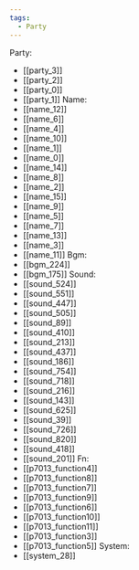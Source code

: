 ```yaml
---
tags:
  - Party
---
```

Party:
- [[party_3]]
- [[party_2]]
- [[party_0]]
- [[party_1]]
Name:
- [[name_12]]
- [[name_6]]
- [[name_4]]
- [[name_10]]
- [[name_1]]
- [[name_0]]
- [[name_14]]
- [[name_8]]
- [[name_2]]
- [[name_15]]
- [[name_9]]
- [[name_5]]
- [[name_7]]
- [[name_13]]
- [[name_3]]
- [[name_11]]
Bgm:
- [[bgm_224]]
- [[bgm_175]]
Sound:
- [[sound_524]]
- [[sound_551]]
- [[sound_447]]
- [[sound_505]]
- [[sound_89]]
- [[sound_410]]
- [[sound_213]]
- [[sound_437]]
- [[sound_186]]
- [[sound_754]]
- [[sound_718]]
- [[sound_216]]
- [[sound_143]]
- [[sound_625]]
- [[sound_39]]
- [[sound_726]]
- [[sound_820]]
- [[sound_418]]
- [[sound_201]]
Fn:
- [[p7013_function4]]
- [[p7013_function8]]
- [[p7013_function7]]
- [[p7013_function9]]
- [[p7013_function6]]
- [[p7013_function10]]
- [[p7013_function11]]
- [[p7013_function3]]
- [[p7013_function5]]
System:
- [[system_28]]
